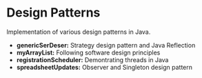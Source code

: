 # Design Patterns 
Implementation of various design patterns in Java.

- **genericSerDeser:** Strategy design pattern and Java Reflection
- **myArrayList:** Following software design principles
- **registrationScheduler:** Demontrating threads in Java
- **spreadsheetUpdates:** Observer and Singleton design pattern
